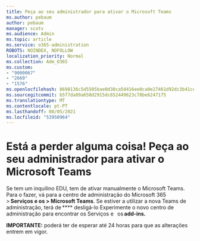 ```yaml
---
title: Peça ao seu administrador para ativar o Microsoft Teams
ms.author: pebaum
author: pebaum
manager: scotv
ms.audience: Admin
ms.topic: article
ms.service: o365-administration
ROBOTS: NOINDEX, NOFOLLOW
localization_priority: Normal
ms.collection: Adm_O365
ms.custom:
- "9000067"
- "2660"
- "1576"
ms.openlocfilehash: 8698136c5d5505bae0d38ca5d416ee0ca0e27461d92dc3b41ce029cb383abfb8
ms.sourcegitcommit: b5f7da89a650d2915dc652449623c78be6247175
ms.translationtype: MT
ms.contentlocale: pt-PT
ms.lasthandoff: 08/05/2021
ms.locfileid: "53950964"
---
```

# <a name="youre-missing-out-ask-your-admin-to-enable-microsoft-teams"></a>Está a perder alguma coisa! Peça ao seu administrador para ativar o Microsoft Teams

Se tem um inquilino EDU, tem de ativar manualmente o Microsoft Teams. Para o fazer, vá para a centro de administração do Microsoft 365 > **Serviços e os > Microsoft Teams**. Se estiver a utilizar a nova Teams de administração, terá de **** desligá-lo Experimente o novo centro de administração para encontrar os Serviços e   os **add-ins.** 

**IMPORTANTE:** poderá ter de esperar até 24 horas para que as alterações entrem em vigor.